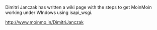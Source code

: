 Dimitri Janczak has written a wiki page with the steps to get MoinMoin working under WIndows using isapi\_wsgi.

http://www.moinmo.in/DimitriJanczak
